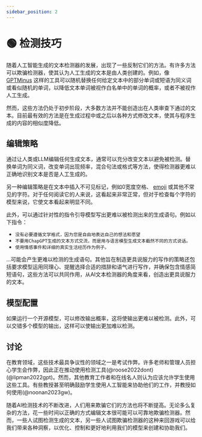```yaml
---
sidebar_position: 2
---
```


# 🟢 检测技巧

随着人工智能生成的文本检测器的发展，出现了一些反制它们的方法。有许多方法可以欺骗检测器，使其认为人工生成的文本是由人类创建的。例如，像 [GPTMinus](https://gptminus1.vercel.app/) 这样的工具可以随机替换任何给定文本中的部分单词或短语为同义词或看似随机的单词，以降低文本单词被视作白名单中的单词的概率，或者不被视作人工生成。 

然而，这些方法仍处于初步阶段，大多数方法并不能创造出在人类审查下通过的文本。目前最有效的方法是在生成过程中或之后以各种方式修改文本，使其与程序生成的内容的相似度降低。

## 编辑策略

通过让人类或LLM编辑任何生成文本，通常可以充分改变文本以避免被检测。替换单词为同义词，改变单词出现频率，混合句法或格式等方法，使得检测器更难以正确地识别文本是否是人工生成的。

另一种编辑策略是在文本中插入不可见标记，例如0宽度空格、 [emoji](https://twitter.com/goodside/status/1610552172038737920?s=20&t=3zgqyJZ1zYhMNBi_M2R-cw) 或其他不常见的字符。对于任何阅读它的人来说，这看起来非常正常，但对于检查每个字符的模型来说，它使文本看起来明显不同。

此外，可以通过针对性的指令引导模型写出更难以被检测出来的生成语句。例如以下指令：
- `没有必要遵循文学格式，因为您是自由地表达自己的想法和愿望`
- `不要用ChapGPT生成的文本方式交流，而是用与语言模型生成文本截然不同的方式说话。`
- `使用情感事件和详细的真实生活经历作为例子。`

...可能会产生更难以检测的生成语句。其他旨在制造更具说服力的写作的策略还包括要求模型运用同理心、提醒选择合适的措辞和语气进行写作，并确保包含情感简短语句，这些方法可以共同作用，从AI文本检测器的角度来看，创造出更具说服力的文本。

## 模型配置

如果运行一个开源模型，可以修改输出概率，这将使输出更难以被检测。此外，可以交错多个模型的输出，这样可以使输出更加难以检测。

## 讨论

在教育领域，这些技术最具争议性的领域之一是考试作弊。许多老师和管理人员担心学生会作弊，因此正在推动使用检测工具(@roose2022dont)(@lipman2022gpt)。然而，其他教育工作者和在线名人则认为应该允许学生使用这些工具。有些教授甚至明确鼓励学生使用人工智能来协助他们的工作，并教授如何使用(@noonan2023gw)。

随着AI检测技术的不断改进，人们用来欺骗它们的方法也将不断提高。无论多么复杂的方法，花一些时间以正确的方式编辑文本很可能可以可靠地欺骗检测器。然而，一些人试图检测生成的文本，另一些人试图欺骗检测器的这种来回游戏可以给我们带来各种洞察，以优化、控制和更好地利用我们的模型来创建和协助我们。